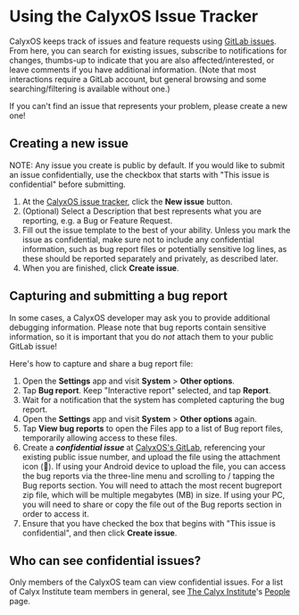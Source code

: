 # Using the CalyxOS Issue Tracker
CalyxOS keeps track of issues and feature requests using [GitLab issues](https://gitlab.com/CalyxOS/calyxos/-/issues). From here, you can search for existing issues, subscribe to notifications for changes, thumbs-up to indicate that you are also affected/interested, or leave comments if you have additional information. (Note that most interactions require a GitLab account, but general browsing and some searching/filtering is available without one.)

If you can't find an issue that represents your problem, please create a new one!

## Creating a new issue
NOTE: Any issue you create is public by default. If you would like to submit an issue confidentially, use the checkbox that starts with "This issue is confidential" before submitting.

1. At the [CalyxOS issue tracker](https://gitlab.com/CalyxOS/calyxos/-/issues), click the **New issue** button.
2. (Optional) Select a Description that best represents what you are reporting, e.g. a Bug or Feature Request.
3. Fill out the issue template to the best of your ability. Unless you mark the issue as confidential, make sure not to include any confidential information, such as bug report files or potentially sensitive log lines, as these should be reported separately and privately, as described later.
4. When you are finished, click **Create issue**.

## Capturing and submitting a bug report
In some cases, a CalyxOS developer may ask you to provide additional debugging information. Please note that bug reports contain sensitive information, so it is important that you do *not* attach them to your public GitLab issue!

Here's how to capture and share a bug report file:
1. Open the **Settings** app and visit **System** > **Other options**.
2. Tap **Bug report**. Keep "Interactive report" selected, and tap **Report**.
3. Wait for a notification that the system has completed capturing the bug report.
4. Open the **Settings** app and visit **System** > **Other options** again.
5. Tap **View bug reports** to open the Files app to a list of Bug report files, temporarily allowing access to these files.
6. Create a ***confidential issue*** at [CalyxOS's GitLab](https://gitlab.com/CalyxOS/calyxos/-/issues), referencing your existing public issue number, and upload the file using the attachment icon (📎). If using your Android device to upload the file, you can access the bug reports via the three-line menu and scrolling to / tapping the Bug reports section. You will need to attach the most recent bugreport zip file, which will be multiple megabytes (MB) in size. If using your PC, you will need to share or copy the file out of the Bug reports section in order to access it.
7. Ensure that you have checked the box that begins with "This issue is confidential", and then click **Create issue**.

## Who can see confidential issues?
Only members of the CalyxOS team can view confidential issues. For a list of Calyx Institute team members in general, see [The Calyx Institute](https://calyxinstitute.org)'s [People](https://calyxinstitute.org/about/people/team) page.